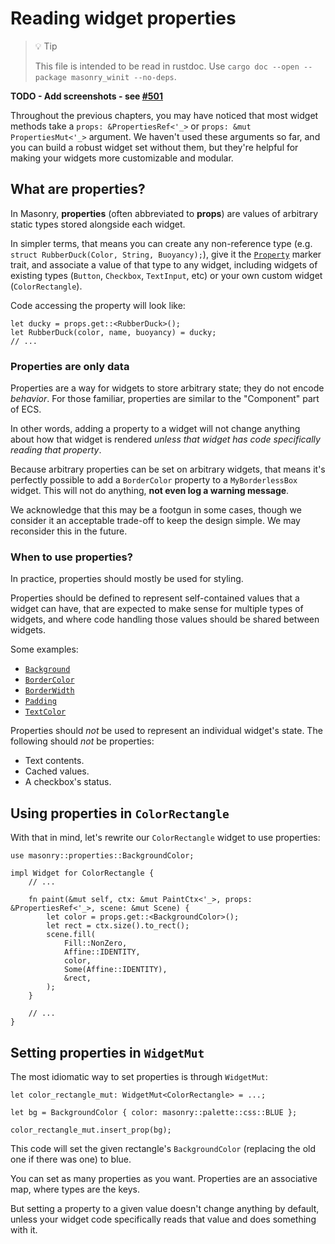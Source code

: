 # Reading widget properties

<!-- Copyright 2024 the Xilem Authors -->
<!-- SPDX-License-Identifier: Apache-2.0 -->

<div class="rustdoc-hidden">

> 💡 Tip
>
> This file is intended to be read in rustdoc.
> Use `cargo doc --open --package masonry_winit --no-deps`.

</div>

<!-- TODO - Rewrite this chapter -->

**TODO - Add screenshots - see [#501](https://github.com/linebender/xilem/issues/501)**

Throughout the previous chapters, you may have noticed that most widget methods take a `props: &PropertiesRef<'_>` or `props: &mut PropertiesMut<'_>` argument.
We haven't used these arguments so far, and you can build a robust widget set without them, but they're helpful for making your widgets more customizable and modular.


## What are properties?

In Masonry, **properties** (often abbreviated to **props**) are values of arbitrary static types stored alongside each widget.

In simpler terms, that means you can create any non-reference type (e.g. `struct RubberDuck(Color, String, Buoyancy);`), give it the [`Property`] marker trait, and associate a value of that type to any widget, including widgets of existing types (`Button`, `Checkbox`, `TextInput`, etc) or your own custom widget (`ColorRectangle`).

Code accessing the property will look like:

```rust,ignore
let ducky = props.get::<RubberDuck>();
let RubberDuck(color, name, buoyancy) = ducky;
// ...
```

### Properties are only data

Properties are a way for widgets to store arbitrary state; they do not encode *behavior*.
For those familiar, properties are similar to the "Component" part of ECS.

In other words, adding a property to a widget will not change anything about how that widget is rendered *unless that widget has code specifically reading that property*.

Because arbitrary properties can be set on arbitrary widgets, that means it's perfectly possible to add a `BorderColor` property to a `MyBorderlessBox` widget.
This will not do anything, **not even log a warning message**.

We acknowledge that this may be a footgun in some cases, though we consider it an acceptable trade-off to keep the design simple.
We may reconsider this in the future.


### When to use properties?

<!-- TODO - Mention event handling -->
<!-- I expect that properties will be used to share the same pointer event handling code between Button, SizedBox, TextInput, etc... -->

In practice, properties should mostly be used for styling.

Properties should be defined to represent self-contained values that a widget can have, that are expected to make sense for multiple types of widgets, and where code handling those values should be shared between widgets.

Some examples:

- [`Background`]
- [`BorderColor`]
- [`BorderWidth`]
- [`Padding`]
- [`TextColor`]

Properties should *not* be used to represent an individual widget's state. The following should *not* be properties:

- Text contents.
- Cached values.
- A checkbox's status.

<!-- TODO - Mention properties as a unit of code sharing, once we have concrete examples of that. -->


## Using properties in `ColorRectangle`

With that in mind, let's rewrite our `ColorRectangle` widget to use properties:

```rust,ignore
use masonry::properties::BackgroundColor;

impl Widget for ColorRectangle {
    // ...

    fn paint(&mut self, ctx: &mut PaintCtx<'_>, props: &PropertiesRef<'_>, scene: &mut Scene) {
        let color = props.get::<BackgroundColor>();
        let rect = ctx.size().to_rect();
        scene.fill(
            Fill::NonZero,
            Affine::IDENTITY,
            color,
            Some(Affine::IDENTITY),
            &rect,
        );
    }

    // ...
}
```

## Setting properties in `WidgetMut`

The most idiomatic way to set properties is through `WidgetMut`:

```rust,ignore
let color_rectangle_mut: WidgetMut<ColorRectangle> = ...;

let bg = BackgroundColor { color: masonry::palette::css::BLUE };

color_rectangle_mut.insert_prop(bg);
```

This code will set the given rectangle's `BackgroundColor` (replacing the old one if there was one) to blue.

You can set as many properties as you want.
Properties are an associative map, where types are the keys.

But setting a property to a given value doesn't change anything by default, unless your widget code specifically reads that value and does something with it.

<!-- TODO - Mention "transform" property. -->

[`Property`]: crate::core::Property
[`Background`]: crate::properties::Background
[`BorderColor`]: crate::properties::BorderColor
[`BorderWidth`]: crate::properties::BorderWidth
[`Padding`]: crate::properties::Padding
[`TextColor`]: crate::properties::TextColor
